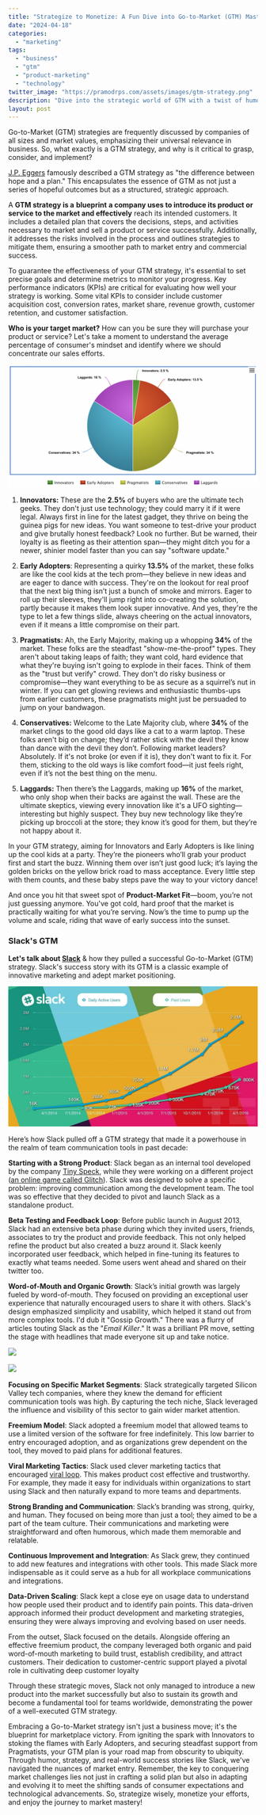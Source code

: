 ```yaml
---
title: "Strategize to Monetize: A Fun Dive into Go-to-Market (GTM) Mastery"
date: "2024-04-18"
categories: 
  - "marketing"
tags: 
  - "business"
  - "gtm"
  - "product-marketing"
  - "technology"
twitter_image: "https://pramodrps.com/assets/images/gtm-strategy.png"
description: "Dive into the strategic world of GTM with a twist of humor! Learn how to craft, execute, and evolve a Go-to-Market strategy that not only penetrates the market but ensures sustained growth and success."
layout: post
---
```


Go-to-Market (GTM) strategies are frequently discussed by companies of all sizes and market values, emphasizing their universal relevance in business. So, what exactly is a GTM strategy, and why is it critical to grasp, consider, and implement?

[J.P. Eggers](https://www.linkedin.com/in/jpeggers/) famously described a GTM strategy as "the difference between hope and a plan." This encapsulates the essence of GTM as not just a series of hopeful outcomes but as a structured, strategic approach.

A **GTM strategy is a** **blueprint** **a company uses to introduce its product or service to the market and effectively** reach its intended customers. It includes a detailed plan that covers the decisions, steps, and activities necessary to market and sell a product or service successfully. Additionally, it addresses the risks involved in the process and outlines strategies to mitigate them, ensuring a smoother path to market entry and commercial success.

To guarantee the effectiveness of your GTM strategy, it's essential to set precise goals and determine metrics to monitor your progress. Key performance indicators (KPIs) are critical for evaluating how well your strategy is working. Some vital KPIs to consider include customer acquisition cost, conversion rates, market share, revenue growth, customer retention, and customer satisfaction.

  
**Who is your target market?** How can you be sure they will purchase your product or service? Let's take a moment to understand the average percentage of consumer's mindset and identify where we should concentrate our sales efforts.

![Market Share of Buys](/assets/images/market-share-of-buuyers.png)

1. **Innovators:** These are the **2.5%** of buyers who are the ultimate tech geeks. They don't just use technology; they could marry it if it were legal. Always first in line for the latest gadget, they thrive on being the guinea pigs for new ideas. You want someone to test-drive your product and give brutally honest feedback? Look no further. But be warned, their loyalty is as fleeting as their attention span—they might ditch you for a newer, shinier model faster than you can say "software update."

3. **Early Adopters**: Representing a quirky **13.5%** of the market, these folks are like the cool kids at the tech prom—they believe in new ideas and are eager to dance with success. They're on the lookout for real proof that the next big thing isn’t just a bunch of smoke and mirrors. Eager to roll up their sleeves, they'll jump right into co-creating the solution, partly because it makes them look super innovative. And yes, they're the type to let a few things slide, always cheering on the actual innovators, even if it means a little compromise on their part.

5. **Pragmatists:** Ah, the Early Majority, making up a whopping **34%** of the market. These folks are the steadfast "show-me-the-proof" types. They aren't about taking leaps of faith; they want cold, hard evidence that what they're buying isn't going to explode in their faces. Think of them as the "trust but verify" crowd. They don't do risky business or compromise—they want everything to be as secure as a squirrel’s nut in winter. If you can get glowing reviews and enthusiastic thumbs-ups from earlier customers, these pragmatists might just be persuaded to jump on your bandwagon.

7. **Conservatives:** Welcome to the Late Majority club, where **34%** of the market clings to the good old days like a cat to a warm laptop. These folks aren't big on change; they’d rather stick with the devil they know than dance with the devil they don’t. Following market leaders? Absolutely. If it's not broke (or even if it is), they don't want to fix it. For them, sticking to the old ways is like comfort food—it just feels right, even if it’s not the best thing on the menu.

9. **Laggards:** Then there’s the Laggards, making up **16%** of the market, who only shop when their backs are against the wall. These are the ultimate skeptics, viewing every innovation like it's a UFO sighting—interesting but highly suspect. They buy new technology like they’re picking up broccoli at the store; they know it’s good for them, but they’re not happy about it.

In your GTM strategy, aiming for Innovators and Early Adopters is like lining up the cool kids at a party. They’re the pioneers who’ll grab your product first and start the buzz. Winning them over isn’t just good luck; it’s laying the golden bricks on the yellow brick road to mass acceptance. Every little step with them counts, and these baby steps pave the way to your victory dance!

And once you hit that sweet spot of **Product-Market Fit**—boom, you’re not just guessing anymore. You've got cold, hard proof that the market is practically waiting for what you’re serving. Now’s the time to pump up the volume and scale, riding that wave of early success into the sunset.

### Slack's GTM

**Let's talk about [Slack](https://slack.com/intl/en-in)** & how they pulled a successful Go-to-Market (GTM) strategy. Slack's success story with its GTM is a classic example of innovative marketing and adept market positioning.

![Slac Users](/assets/images/slack-users.jpeg)

Here’s how Slack pulled off a GTM strategy that made it a powerhouse in the realm of team communication tools in past decade:

**Starting with a Strong Product**: Slack began as an internal tool developed by the company [Tiny Speck](https://tinyspeck.com/), while they were working on a different project ([an online game called Glitch](https://techcrunch.com/2019/05/30/the-slack-origin-story/)). Slack was designed to solve a specific problem: improving communication among the development team. The tool was so effective that they decided to pivot and launch Slack as a standalone product.

**Beta Testing and Feedback Loop**: Before public launch in August 2013, Slack had an extensive beta phase during which they invited users, friends, associates to try the product and provide feedback. This not only helped refine the product but also created a buzz around it. Slack keenly incorporated user feedback, which helped in fine-tuning its features to exactly what teams needed. Some users went ahead and shared on their twitter too.

**Word-of-Mouth and Organic Growth**: Slack’s initial growth was largely fueled by word-of-mouth. They focused on providing an exceptional user experience that naturally encouraged users to share it with others. Slack's design emphasized simplicity and usability, which helped it stand out from more complex tools. I'd dub it "Gossip Growth." There was a flurry of articles touting Slack as the "_Email Killer_." It was a brilliant PR move, setting the stage with headlines that made everyone sit up and take notice.

![](https://pramodrps.files.wordpress.com/2024/04/time-slack.png?w=1024)

![](https://pramodrps.files.wordpress.com/2024/04/harvard-2-slack.png?w=1024)

**Focusing on Specific Market Segments**: Slack strategically targeted Silicon Valley tech companies, where they knew the demand for efficient communication tools was high. By capturing the tech niche, Slack leveraged the influence and visibility of this sector to gain wider market attention.

**Freemium Model**: Slack adopted a freemium model that allowed teams to use a limited version of the software for free indefinitely. This low barrier to entry encouraged adoption, and as organizations grew dependent on the tool, they moved to paid plans for additional features.

**Viral Marketing Tactics**: Slack used clever marketing tactics that encouraged [viral loop](https://www.invitereferrals.com/blog/viral-loop/). This makes product cost effective and trustworthy. For example, they made it easy for individuals within organizations to start using Slack and then naturally expand to more teams and departments.

**Strong Branding and Communication**: Slack’s branding was strong, quirky, and human. They focused on being more than just a tool; they aimed to be a part of the team culture. Their communications and marketing were straightforward and often humorous, which made them memorable and relatable.

**Continuous Improvement and Integration**: As Slack grew, they continued to add new features and integrations with other tools. This made Slack more indispensable as it could serve as a hub for all workplace communications and integrations.

**Data-Driven Scaling**: Slack kept a close eye on usage data to understand how people used their product and to identify pain points. This data-driven approach informed their product development and marketing strategies, ensuring they were always improving and evolving based on user needs.

From the outset, Slack focused on the details. Alongside offering an effective freemium product, the company leveraged both organic and paid word-of-mouth marketing to build trust, establish credibility, and attract customers. Their dedication to customer-centric support played a pivotal role in cultivating deep customer loyalty

Through these strategic moves, Slack not only managed to introduce a new product into the market successfully but also to sustain its growth and become a fundamental tool for teams worldwide, demonstrating the power of a well-executed GTM strategy.

Embracing a Go-to-Market strategy isn't just a business move; it's the blueprint for marketplace victory. From igniting the spark with Innovators to stoking the flames with Early Adopters, and securing steadfast support from Pragmatists, your GTM plan is your road map from obscurity to ubiquity. Through humor, strategy, and real-world success stories like Slack, we've navigated the nuances of market entry. Remember, the key to conquering market challenges lies not just in crafting a solid plan but also in adapting and evolving it to meet the shifting sands of consumer expectations and technological advancements. So, strategize wisely, monetize your efforts, and enjoy the journey to market mastery!

